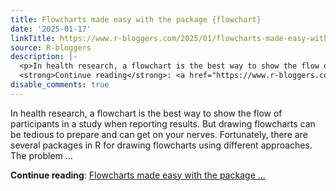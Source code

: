```yaml
---
title: Flowcharts made easy with the package {flowchart}
date: '2025-01-17'
linkTitle: https://www.r-bloggers.com/2025/01/flowcharts-made-easy-with-the-package-flowchart/
source: R-bloggers
description: |-
  <p>In health research, a flowchart is the best way to show the flow of participants in a study when reporting results. But drawing flowcharts can be tedious to prepare and can get on your nerves. Fortunately, there are several packages in R for drawing flowcharts using different approaches. The problem ...</p>
  <strong>Continue reading</strong>: <a href="https://www.r-bloggers.com/2025/01/flowcharts-made-easy-with-the-package-flowchart/">Flowcharts made easy with the package ...
disable_comments: true
---
```

<p>In health research, a flowchart is the best way to show the flow of participants in a study when reporting results. But drawing flowcharts can be tedious to prepare and can get on your nerves. Fortunately, there are several packages in R for drawing flowcharts using different approaches. The problem ...</p>
<strong>Continue reading</strong>: <a href="https://www.r-bloggers.com/2025/01/flowcharts-made-easy-with-the-package-flowchart/">Flowcharts made easy with the package ...